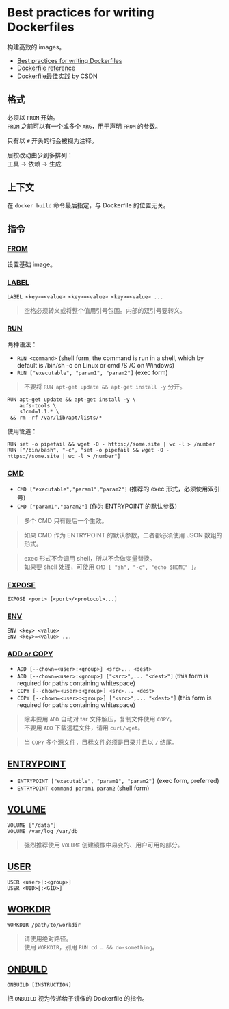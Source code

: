 # Best practices for writing Dockerfiles
构建高效的 images。  

- [Best practices for writing Dockerfiles](https://docs.docker.com/develop/develop-images/dockerfile_best-practices/)
- [Dockerfile reference](https://docs.docker.com/engine/reference/builder/)
- [Dockerfile最佳实践](https://blog.csdn.net/nklinsirui/article/details/96113636) by CSDN

## 格式
必须以 `FROM` 开始。  
`FROM` 之前可以有一个或多个 `ARG`，用于声明 `FROM` 的参数。  

只有以 `#` 开头的行会被视为注释。  

层按改动由少到多排列：  
工具 -> 依赖 -> 生成  

## 上下文
在 `docker build` 命令最后指定，与 Dockerfile 的位置无关。  

## 指令
### [FROM](https://docs.docker.com/engine/reference/builder/#from)
设置基础 image。  

### [LABEL](https://docs.docker.com/engine/reference/builder/#label)
```
LABEL <key>=<value> <key>=<value> <key>=<value> ...
```
>空格必须转义或将整个值用引号包围。内部的双引号要转义。  

### [RUN](https://docs.docker.com/engine/reference/builder/#run)
两种语法：  
- `RUN <command>` (shell form, the command is run in a shell, which by default is /bin/sh -c on Linux or cmd /S /C on Windows)  
- `RUN ["executable", "param1", "param2"]` (exec form)  

>不要将 `RUN apt-get update && apt-get install -y` 分开。  
```
RUN apt-get update && apt-get install -y \
    aufs-tools \
    s3cmd=1.1.* \
 && rm -rf /var/lib/apt/lists/*
```

使用管道：  
```
RUN set -o pipefail && wget -O - https://some.site | wc -l > /number
RUN ["/bin/bash", "-c", "set -o pipefail && wget -O - https://some.site | wc -l > /number"]
```

### [CMD](https://docs.docker.com/engine/reference/builder/#cmd)

- `CMD ["executable","param1","param2"]` (推荐的 exec 形式，必须使用双引号)  
- `CMD ["param1","param2"]` (作为 ENTRYPOINT 的默认参数)  

>多个 CMD 只有最后一个生效。  

>如果 CMD 作为 ENTRYPOINT 的默认参数，二者都必须使用 JSON 数组的形式。  

>exec 形式不会调用 shell，所以不会做变量替换。  
>如果要 shell 处理，可使用 `CMD [ "sh", "-c", "echo $HOME" ]`。  

### [EXPOSE](https://docs.docker.com/engine/reference/builder/#expose)
`EXPOSE <port> [<port>/<protocol>...]`  

### [ENV](https://docs.docker.com/engine/reference/builder/#env)
```
ENV <key> <value>
ENV <key>=<value> ...
```

### [ADD or COPY](https://docs.docker.com/engine/reference/builder/#add)
- `ADD [--chown=<user>:<group>] <src>... <dest>`  
- `ADD [--chown=<user>:<group>] ["<src>",... "<dest>"]` (this form is required for paths containing whitespace)  
- `COPY [--chown=<user>:<group>] <src>... <dest>`  
- `COPY [--chown=<user>:<group>] ["<src>",... "<dest>"]` (this form is required for paths containing whitespace)  

>除非要用 `ADD` 自动对 tar 文件解压，复制文件使用 `COPY`。  
>不要用 `ADD` 下载远程文件，请用 `curl/wget`。  

>当 `COPY` 多个源文件，目标文件必须是目录并且以 `/` 结尾。  

## [ENTRYPOINT](https://docs.docker.com/engine/reference/builder/#entrypoint)
- `ENTRYPOINT ["executable", "param1", "param2"]` (exec form, preferred)  
- `ENTRYPOINT command param1 param2` (shell form)  

## [VOLUME](https://docs.docker.com/engine/reference/builder/#volume)
```
VOLUME ["/data"]
VOLUME /var/log /var/db
```

>强烈推荐使用 `VOLUME` 创建镜像中易变的、用户可用的部分。  



## [USER](https://docs.docker.com/engine/reference/builder/#user)
```
USER <user>[:<group>]
USER <UID>[:<GID>]
```

## [WORKDIR](https://docs.docker.com/engine/reference/builder/#workdir)
`WORKDIR /path/to/workdir`  

>请使用绝对路径。  
>使用 `WORKDIR`，别用 `RUN cd … && do-something`。  

## [ONBUILD](https://docs.docker.com/engine/reference/builder/#onbuild)
`ONBUILD [INSTRUCTION]`  

把 `ONBUILD` 视为传递给子镜像的 Dockerfile 的指令。  

